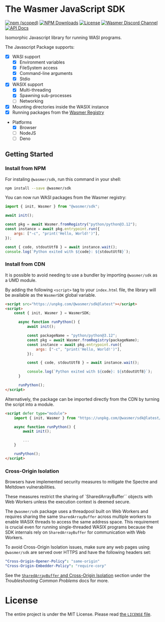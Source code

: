 # The Wasmer JavaScript SDK

[![npm (scoped)](https://img.shields.io/npm/v/%40wasmer/sdk)](https://npmjs.org/package/@wasmer/sdk)
[![NPM Downloads](https://img.shields.io/npm/dm/%40wasmer%2Fsdk)](https://npmjs.org/package/@wasmer/sdk)
[![License](https://img.shields.io/npm/l/%40wasmer%2Fsdk)](./LICENSE)
[![Wasmer Discord Channel](https://img.shields.io/discord/1110300506942881873)](https://discord.gg/qBTfsNP7N8)
[![API Docs](https://img.shields.io/badge/API%20Docs-open-blue?link=wasmerio.github.io%2Fwasmer-js%2F)](https://wasmerio.github.io/wasmer-js/)

Isomorphic Javascript library for running WASI programs.

The Javascript Package supports:

* [X] WASI support
  * [X] Environment variables
  * [X] FileSystem access
  * [X] Command-line arguments
  * [X] Stdio
* [X] WASIX support
  * [X] Multi-threading
  * [X] Spawning sub-processes
  * [ ] Networking
* [X] Mounting directories inside the WASIX instance
* [X] Running packages from the [Wasmer Registry](https://wasmer.io)
* Platforms
  * [X] Browser
  * [ ] NodeJS
  * [ ] Deno

## Getting Started

### Install from NPM

For instaling `@wasmer/sdk`, run this command in your shell:

```bash
npm install --save @wasmer/sdk
```

You can now run WASI packages from the Wasmer registry:

```js
import { init, Wasmer } from "@wasmer/sdk";

await init();

const pkg = await Wasmer.fromRegistry("python/python@3.12");
const instance = await pkg.entrypoint.run({
    args: ["-c", "print('Hello, World!')"],
});

const { code, stdoutUtf8 } = await instance.wait();
console.log(`Python exited with ${code}: ${stdoutUtf8}`);
```

### Install from CDN

It is possible to avoid needing to use a bundler by importing `@wasmer/sdk` as
a UMD module.

By adding the following `<script>` tag to your `index.html` file, the library
will be available as the `WasmerSDK` global variable.

```html
<script src="https://unpkg.com/@wasmer/sdk@latest"></script>
<script>
    const { init, Wasmer } = WasmerSDK;

      async function runPython() {
          await init();

          const packageName = "python/python@3.12";
          const pkg = await Wasmer.fromRegistry(packageName);
          const instance = await pkg.entrypoint.run({
              args: ["-c", "print('Hello, World!')"],
          });

          const { code, stdoutUtf8 } = await instance.wait();

          console.log(`Python exited with ${code}: ${stdoutUtf8}`);
      }

      runPython();
</script>
```

Alternatively, the package can be imported directly from the CDN by turning the
script into a module.

```html
<script defer type="module">
    import { init, Wasmer } from "https://unpkg.com/@wasmer/sdk@latest/dist/Library.mjs";

    async function runPython() {
        await init();

        ...
    }

    runPython();
</script>
```

### Cross-Origin Isolation

Browsers have implemented security measures to mitigate the Spectre and Meltdown
vulnerabilities.

These measures restrict the sharing of `SharedArrayBuffer`` objects with Web
Workers unless the execution context is deemed secure.

The `@wasmer/sdk` package uses a threadpool built on Web Workers and requires
sharing the same `SharedArrayBuffer` across multiple workers to enable WASIX
threads to access the same address space. This requirement is crucial even for
running single-threaded WASIX programs because the SDK internals rely on
`SharedArrayBuffer` for communication with Web Workers.

To avoid Cross-Origin Isolation issues, make sure any web pages using
`@wasmer/sdk` are served over HTTPS and have the following headers set:

```yaml
"Cross-Origin-Opener-Policy": "same-origin"
"Cross-Origin-Embedder-Policy": "require-corp"
```

See the [`SharedArrayBuffer` and Cross-Origin Isolation][coi-docs] section under
the *Troubleshooting Common Problems* docs for more.

# License

The entire project is under the MIT License. Please read [the
`LICENSE` file][license].

[coi-docs]: https://docs.wasmer.io/javascript-sdk/explainers/troubleshooting#sharedarraybuffer-and-cross-origin-isolation
[license]: https://github.com/wasmerio/wasmer/blob/master/LICENSE
